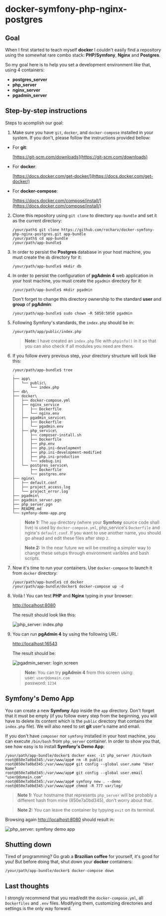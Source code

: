 # docker-symfony-php-nginx-postgres

## Goal
When I first started to teach myself **docker** I couldn't easily find a repository using the somewhat rare combo stack: **PHP/Symfony**, **Nginx** and **Postgres**.

So my goal here is to help you set a development environment like that, using 4 containers:
- **postgres_server**
- **php_server**
- **nginx_server**
- **pgadmin_server**

## Step-by-step instructions
Steps to acomplish our goal:

1. Make sure you have `git`, `docker`, and `docker-compose` installed in your system. If you don't, please follow the instructions provided bellow:

- For **git**:

    [https://git-scm.com/downloads](https://git-scm.com/downloads)

- For **docker**:

    [https://docs.docker.com/get-docker/](https://docs.docker.com/get-docker/)

- For **docker-compose**:

    [https://docs.docker.com/compose/install/](https://docs.docker.com/compose/install/)

2. Clone this repository using `git clone` to directory `app-bundle` and set it as the current directory:

    ```
    /your/path$ git clone https://github.com/rocharv/docker-symfony-php-nginx-postgres.git app-bundle
    /your/path$ cd app-bundle
    /your/path/app-bundle$
    ```

3. In order to persist the **Postgres** database in your host machine, you must
create the `db` directory for it:

    ```
    /your/path/app-bundle$ mkdir db
    ```

5. In order to persist the configuration of **pgAdmin 4** web application
in your host machine, you must create the `pgadmin` directory for it:

    ```
    /your/path/app-bundle$ mkdir pgadmin
    ```

    Don't forget to change this directory ownership to the standard **user** and **group** of **pgAdmin**:

    ```
    /your/path/app-bundle$ sudo chown -R 5050:5050 pgadmin
    ```

5. Following Symfony's standards, the `index.php` should be in:

    `/your/path/app/public/index.php`

    > **Note:** I have created an `index.php` file with `phpinfo()` in it so that you can
also check if all modules you need are there.

6. If you follow every previous step, your directory structure will look like this:

    ```
    /your/path/app-bundle$ tree
    .
    ├── app\
    │   └── public\
    │       └── index.php
    ├── db\
    ├── docker\
    │   ├── docker-compose.yml
    │   ├── nginx_service
    │   │   ├── Dockerfile
    │   │   └── nginx.env
    │   ├── pgadmin_service\
    │   │   ├── Dockerfile
    │   │   └── pgadmin.env
    │   ├── php_service\
    │   │   ├── composer-install.sh
    │   │   ├── Dockerfile
    │   │   ├── php.env
    │   │   ├── php.ini-development
    │   │   ├── php.ini-development-modified
    │   │   ├── php.ini-production
    │   │   └── xdebug.ini
    │   └── postgres_service\
    │       ├── Dockerfile
    │       └── postgres.env
    ├── nginx\
    │   ├── default.conf
    │   ├── project_access.log
    │   └── project_error.log
    ├── pgadmin\
    ├── pgadmin_server.pgn
    ├── php_server.pgn
    ├── README.md
    └── symfony-demo-app.png
    ```

    > **Note 1:**
    The `app` directory (where your **Symfony** source code shall live) is used by `docker-compose.yml`, php_service's `Dockerfile` and nginx's `default.conf`. If you want to use another name, you should go ahead and edit these files after step `2`.

    > **Note 2:**
    In the near future we will be creating a simpler way to change these setups through environment varibles and bash scripts.

7. Now it's time to run your containers. Use `docker-compose` to launch it from `docker` directory:

    ```
    /your/path/app-bundle$ cd docker
    /your/path/app-bundle/docker$ docker-compose up -d
    ```


8. Voilà ! You can test **PHP** and **Nginx** typing in your browser:

    [http://localhost:8080](http://localhost:8080)

    The result should look like this:

    ![php_server: index.php](php_server.png)
9. You can run **pgAdmin 4** by using the following URL:

    [http://localhost:16543](http://localhost:16543)

    The result should be:

    ![pgadmin_server: login screen](pgadmin_server.png)

    > **Note:** You can try **pgAdmin 4** from this screen using: \
    user: `user@domain.com` \
    password: `1234`

## Symfony's Demo App

You can create a new **Symfony** App inside the `app` directory. Don't forget that it must be empty (if you follow every step from the beginning, you will have to delete its content which is the `public` directory that contains the `index.php` file). We will also need to set **git** user's name and email.

If you don't have `composer` nor `symfony` installed in your host machine, you can execute `/bin/bash` from `php_server` container. In order to show you that, see how easy is to install **Symfony's Demo App**:

```
/your/path/app-bundle/docker$ docker exec -it php_server /bin/bash
root@850e7a0bd345:/var/www/app# rm -R public
root@850e7a0bd345:/var/www/app# git config --global user.name "User Name"
root@850e7a0bd345:/var/www/app# git config --global user.email "user@domain.com"
root@850e7a0bd345:/var/www/app# symfony new . --demo
root@850e7a0bd345:/var/www/app# chmod -R 777 var/log/
```

> **Note 1:** Your hostname that represents `php_server` will be probably a different hash from mine (850e7a0bd345), don't worry about that.

> **Note 2:** You can leave the container by typying `exit` on its terminal.

Browsing again [http://localhost:8080](http://localhost:8080) should result in:

![php_server: symfony demo app](symfony-demo-app.png)

## Shutting down

Tired of programming? Go grab a **Brazilian coffee** for yourself, it's good for you! But before doing that, shut down your **docker** containers:

```
/your/path/app-bundle/docker$ docker-compose down
```
    
## Last thoughts
I strongly recommend that you read/edit the `docker-compose.yml`, all `Dockerfiles` and `.env` files. Modifying them, customizing directories and settings is the only way forward.
